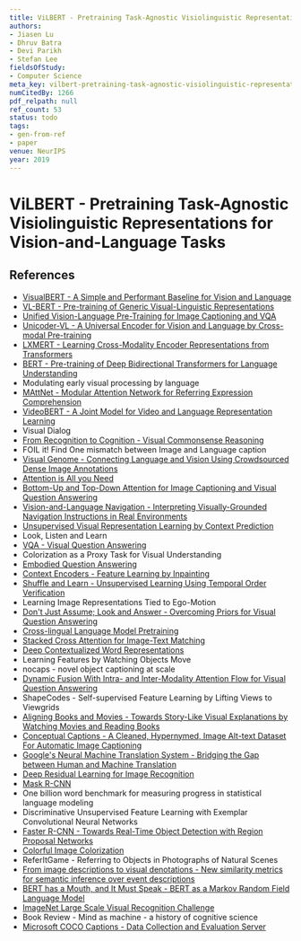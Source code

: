 ```yaml
---
title: ViLBERT - Pretraining Task-Agnostic Visiolinguistic Representations for Vision-and-Language Tasks
authors:
- Jiasen Lu
- Dhruv Batra
- Devi Parikh
- Stefan Lee
fieldsOfStudy:
- Computer Science
meta_key: vilbert-pretraining-task-agnostic-visiolinguistic-representations-for-vision-and-language-tasks
numCitedBy: 1266
pdf_relpath: null
ref_count: 53
status: todo
tags:
- gen-from-ref
- paper
venue: NeurIPS
year: 2019
---
```


# ViLBERT - Pretraining Task-Agnostic Visiolinguistic Representations for Vision-and-Language Tasks

## References

- [VisualBERT - A Simple and Performant Baseline for Vision and Language](./visualbert-a-simple-and-performant-baseline-for-vision-and-language.md)
- [VL-BERT - Pre-training of Generic Visual-Linguistic Representations](./vl-bert-pre-training-of-generic-visual-linguistic-representations.md)
- [Unified Vision-Language Pre-Training for Image Captioning and VQA](./unified-vision-language-pre-training-for-image-captioning-and-vqa.md)
- [Unicoder-VL - A Universal Encoder for Vision and Language by Cross-modal Pre-training](./unicoder-vl-a-universal-encoder-for-vision-and-language-by-cross-modal-pre-training.md)
- [LXMERT - Learning Cross-Modality Encoder Representations from Transformers](./lxmert-learning-cross-modality-encoder-representations-from-transformers.md)
- [BERT - Pre-training of Deep Bidirectional Transformers for Language Understanding](./bert-pre-training-of-deep-bidirectional-transformers-for-language-understanding.md)
- Modulating early visual processing by language
- [MAttNet - Modular Attention Network for Referring Expression Comprehension](./mattnet-modular-attention-network-for-referring-expression-comprehension.md)
- [VideoBERT - A Joint Model for Video and Language Representation Learning](./videobert-a-joint-model-for-video-and-language-representation-learning.md)
- Visual Dialog
- [From Recognition to Cognition - Visual Commonsense Reasoning](./from-recognition-to-cognition-visual-commonsense-reasoning.md)
- FOIL it! Find One mismatch between Image and Language caption
- [Visual Genome - Connecting Language and Vision Using Crowdsourced Dense Image Annotations](./visual-genome-connecting-language-and-vision-using-crowdsourced-dense-image-annotations.md)
- [Attention is All you Need](./attention-is-all-you-need.md)
- [Bottom-Up and Top-Down Attention for Image Captioning and Visual Question Answering](./bottom-up-and-top-down-attention-for-image-captioning-and-visual-question-answering.md)
- [Vision-and-Language Navigation - Interpreting Visually-Grounded Navigation Instructions in Real Environments](./vision-and-language-navigation-interpreting-visually-grounded-navigation-instructions-in-real-environments.md)
- [Unsupervised Visual Representation Learning by Context Prediction](./unsupervised-visual-representation-learning-by-context-prediction.md)
- Look, Listen and Learn
- [VQA - Visual Question Answering](./vqa-visual-question-answering.md)
- Colorization as a Proxy Task for Visual Understanding
- [Embodied Question Answering](./embodied-question-answering.md)
- [Context Encoders - Feature Learning by Inpainting](./context-encoders-feature-learning-by-inpainting.md)
- [Shuffle and Learn - Unsupervised Learning Using Temporal Order Verification](./shuffle-and-learn-unsupervised-learning-using-temporal-order-verification.md)
- Learning Image Representations Tied to Ego-Motion
- [Don't Just Assume; Look and Answer - Overcoming Priors for Visual Question Answering](./don-t-just-assume-look-and-answer-overcoming-priors-for-visual-question-answering.md)
- [Cross-lingual Language Model Pretraining](./cross-lingual-language-model-pretraining.md)
- [Stacked Cross Attention for Image-Text Matching](./stacked-cross-attention-for-image-text-matching.md)
- [Deep Contextualized Word Representations](./deep-contextualized-word-representations.md)
- Learning Features by Watching Objects Move
- nocaps - novel object captioning at scale
- [Dynamic Fusion With Intra- and Inter-Modality Attention Flow for Visual Question Answering](./dynamic-fusion-with-intra-and-inter-modality-attention-flow-for-visual-question-answering.md)
- ShapeCodes - Self-supervised Feature Learning by Lifting Views to Viewgrids
- [Aligning Books and Movies - Towards Story-Like Visual Explanations by Watching Movies and Reading Books](./aligning-books-and-movies-towards-story-like-visual-explanations-by-watching-movies-and-reading-books.md)
- [Conceptual Captions - A Cleaned, Hypernymed, Image Alt-text Dataset For Automatic Image Captioning](./conceptual-captions-a-cleaned-hypernymed-image-alt-text-dataset-for-automatic-image-captioning.md)
- [Google's Neural Machine Translation System - Bridging the Gap between Human and Machine Translation](./google-s-neural-machine-translation-system-bridging-the-gap-between-human-and-machine-translation.md)
- [Deep Residual Learning for Image Recognition](./deep-residual-learning-for-image-recognition.md)
- [Mask R-CNN](./mask-r-cnn.md)
- One billion word benchmark for measuring progress in statistical language modeling
- Discriminative Unsupervised Feature Learning with Exemplar Convolutional Neural Networks
- [Faster R-CNN - Towards Real-Time Object Detection with Region Proposal Networks](./faster-r-cnn-towards-real-time-object-detection-with-region-proposal-networks.md)
- [Colorful Image Colorization](./colorful-image-colorization.md)
- ReferItGame - Referring to Objects in Photographs of Natural Scenes
- [From image descriptions to visual denotations - New similarity metrics for semantic inference over event descriptions](./from-image-descriptions-to-visual-denotations-new-similarity-metrics-for-semantic-inference-over-event-descriptions.md)
- [BERT has a Mouth, and It Must Speak - BERT as a Markov Random Field Language Model](./bert-has-a-mouth-and-it-must-speak-bert-as-a-markov-random-field-language-model.md)
- [ImageNet Large Scale Visual Recognition Challenge](./imagenet-large-scale-visual-recognition-challenge.md)
- Book Review - Mind as machine - a history of cognitive science
- [Microsoft COCO Captions - Data Collection and Evaluation Server](./microsoft-coco-captions-data-collection-and-evaluation-server.md)
